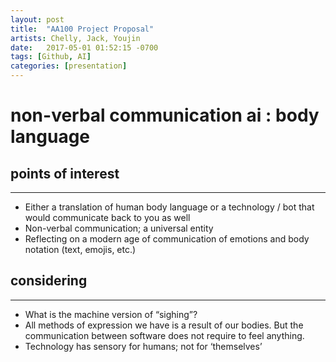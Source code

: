 ```yaml
---
layout: post
title:  "AA100 Project Proposal"
artists: Chelly, Jack, Youjin
date:   2017-05-01 01:52:15 -0700
tags: [Github, AI]
categories: [presentation]
---
```


# non-verbal communication ai : body language

## points of interest
------
* Either a translation of human body language or a technology / bot that would communicate back to you as well
* Non-verbal communication; a universal entity
* Reflecting on a modern age of communication of emotions and body notation (text, emojis, etc.) 

## considering
------
* What is the machine version of “sighing”? 
* All methods of expression we have is a result of our bodies. But the communication between software does not require to feel anything.
* Technology has sensory for humans; not for ‘themselves’


